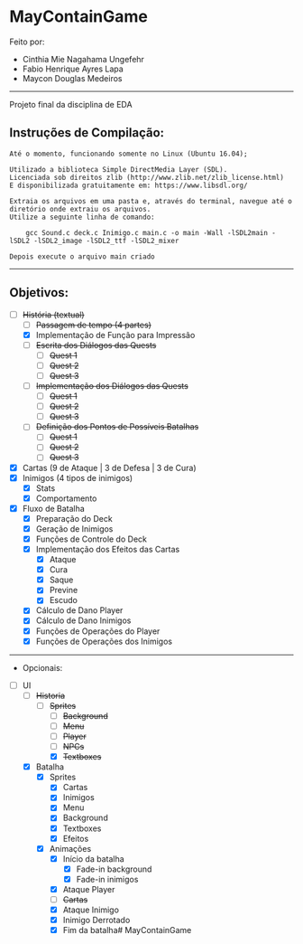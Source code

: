 # MayContainGame
Feito por:
* Cinthia Mie Nagahama Ungefehr
* Fabio Henrique Ayres Lapa
* Maycon Douglas Medeiros<br>
----------------------------------------
Projeto final da disciplina de EDA

## Instruções de Compilação:
    Até o momento, funcionando somente no Linux (Ubuntu 16.04);
    
    Utilizado a biblioteca Simple DirectMedia Layer (SDL).
    Licenciada sob direitos zlib (http://www.zlib.net/zlib_license.html)
    E disponibilizada gratuitamente em: https://www.libsdl.org/
    
    Extraia os arquivos em uma pasta e, através do terminal, navegue até o diretório onde extraiu os arquivos.
    Utilize a seguinte linha de comando:
    
        gcc Sound.c deck.c Inimigo.c main.c -o main -Wall -lSDL2main -lSDL2 -lSDL2_image -lSDL2_ttf -lSDL2_mixer
        
    Depois execute o arquivo main criado
----------------------------------------
## Objetivos:

- [ ] ~~História (textual)~~
    - [ ] ~~Passagem de tempo (4 partes)~~
    - [X] Implementação de Função para Impressão
    - [ ] ~~Escrita dos Diálogos das Quests~~
        - [ ] ~~Quest 1~~
        - [ ] ~~Quest 2~~
        - [ ] ~~Quest 3~~
    - [ ] ~~Implementação dos Diálogos das Quests~~
        - [ ] ~~Quest 1~~
        - [ ] ~~Quest 2~~
        - [ ] ~~Quest 3~~
    - [ ] ~~Definição dos Pontos de Possíveis Batalhas~~
        - [ ] ~~Quest 1~~
        - [ ] ~~Quest 2~~
        - [ ] ~~Quest 3~~
- [X] Cartas (9 de Ataque | 3 de Defesa | 3 de Cura)
- [X] Inimigos (4 tipos de inimigos)
    - [X] Stats
    - [X] Comportamento
- [X] Fluxo de Batalha
    - [X] Preparação do Deck
    - [X] Geração de Inimigos
    - [X] Funções de Controle do Deck
    - [X] Implementação dos Efeitos das Cartas
        - [X] Ataque
        - [X] Cura
        - [X] Saque
        - [X] Previne
        - [X] Escudo
    - [X] Cálculo de Dano Player
    - [X] Cálculo de Dano Inimigos
    - [X] Funções de Operações do Player
    - [X] Funções de Operações dos Inimigos<br>
----------------------------------------
* Opcionais:

- [ ] UI
    - [ ] ~~Historia~~
        - [ ] ~~Sprites~~
            - [ ] ~~Background~~
            - [ ] ~~Menu~~
            - [ ] ~~Player~~
            - [ ] ~~NPCs~~
            - [X] ~~Textboxes~~
    - [X] Batalha
        - [X] Sprites
            - [X] Cartas
            - [X] Inimigos
            - [X] Menu
            - [X] Background
            - [X] Textboxes
            - [X] Efeitos
        - [x] Animações
            - [X] Início da batalha
                - [X] Fade-in background
                - [X] Fade-in inimigos
            - [X] Ataque Player
            - [ ] ~~Cartas~~
            - [X] Ataque Inimigo
            - [X] Inimigo Derrotado
            - [X] Fim da batalha# MayContainGame
